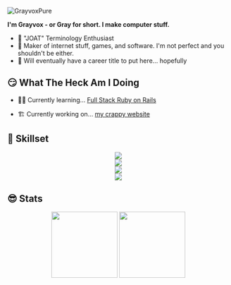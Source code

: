 ![GrayvoxPure](https://github.com/Grayvox/Grayvox/assets/144566632/924716c3-6b82-4313-87e7-a84b8c51ddaa)

**I'm Grayvox - or Gray for short. I make computer stuff.**

- 🤔 "JOAT" Terminology Enthusiast
- 🔨 Maker of internet stuff, games, and software. I'm not perfect and you shouldn't be either.
- 🤷 Will eventually have a career title to put here... hopefully

## 😏 What The Heck Am I Doing

- 🐱‍💻 Currently learning... [Full Stack Ruby on Rails](https://www.theodinproject.com/paths/full-stack-ruby-on-rails)

- 🏗️ Currently working on... [my crappy website](https://grayvox.github.io) 

## 🧐 Skillset

<div id="languages" align="center">
  <img src="https://skillicons.dev/icons?i=html,css,js,ruby,java" />
</div>

<div id="frameworks-libraries" align="center">
  <img src="https://skillicons.dev/icons?i=nodejs,discordjs,jest" />
</div>

<div id="tools" align="center">
  <img src="https://skillicons.dev/icons?i=figma,vscode,idea,wordpress,ubuntu,raspberrypi" />
</div>

<div id="game-dev" align="center">
  <img src="https://skillicons.dev/icons?i=godot" />
</div>

## 😎 Stats

<div align="center">
  <img height="150" width="auto" src="https://github-readme-stats.vercel.app/api?username=Grayvox&theme=algolia&show_icons=true&hide_border=true&count_private=true">
  <img height="150" width="auto" src="https://github-readme-stats.vercel.app/api/top-langs/?username=Grayvox&theme=algolia&show_icons=true&hide_border=true&layout=compact">
</div>


